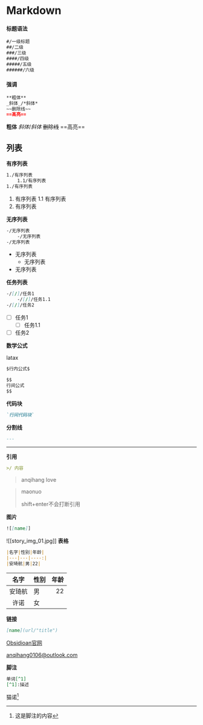 # Markdown

#### 标题语法

```markdown
#/一级标题
##/二级
###/三级
####/四级
#####/五级
######/六级
```

#### 强调

```markdown
**粗体**
_斜体_/*斜体*
~~删除线~~
==高亮==
```

**粗体**
_斜体_/*斜体*
~~删除线~~
==高亮==

## 列表

**有序列表**

```markdown
1./有序列表
	1.1/有序列表
1./有序列表
```

1. 有序列表
	1.1 有序列表
1. 有序列表

**无序列表**

```markdown
-/无序列表
	-/无序列表
-/无序列表
```

- 无序列表
	- 无序列表
- 无序列表

**任务列表**
```markdown
-/[/]/任务1
	-/[/]/任务1.1
-/[/]/任务2
```

- [ ] 任务1
	- [ ] 任务1.1
- [ ] 任务2

**数学公式**

latax
```markdown
$行内公式$

$$
行间公式
$$
```

**代码块**

```markdown
`行间代码块`
```

**分割线**

```markdown
---
```

---

**引用**

```markdown
>/ 内容
```

> anqihang
> love

> maonuo 
> 
> shift+enter不会打断引用

**图片**

```markdown
![[name]]
```

![[story_img_01.jpg]]
**表格**

```markdown
|名字|性别|年龄|
|---|---|----:|
|安琦航|男|22|
```

|名字          |性别|年龄|
|:---:|---------------|---:|
|安琦航|男|22|
|许诺|女|

**链接**

```markdown
[name](url/"title")
```

[Obsidioan官网](https://obsidian.md)

<anqihang0106@outlook.com>

**脚注**

```markdown
单词[^1]
[^1]:描述
```

猫诺[^1]

[^1]:这是脚注的内容